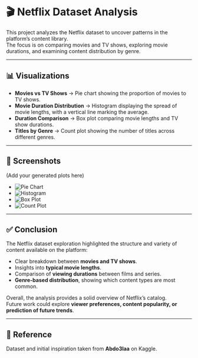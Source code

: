 # 🎬 Netflix Dataset Analysis  

This project analyzes the Netflix dataset to uncover patterns in the platform’s content library.  
The focus is on comparing movies and TV shows, exploring movie durations, and examining content distribution by genre.  

---

## 📊 Visualizations  

- **Movies vs TV Shows** → Pie chart showing the proportion of movies to TV shows.  
- **Movie Duration Distribution** → Histogram displaying the spread of movie lengths, with a vertical line marking the average.  
- **Duration Comparison** → Box plot comparing movie lengths and TV show durations.  
- **Titles by Genre** → Count plot showing the number of titles across different genres.  

---

## 📸 Screenshots  

(Add your generated plots here)  

- ![Pie Chart](<img width="1366" height="663" alt="Pie chart" src="https://github.com/user-attachments/assets/b1631db6-9a4e-4656-ab6a-f412125f43ab" />
)  
- ![Histogram](<img width="1366" height="663" alt="Histogram" src="https://github.com/user-attachments/assets/c10dcffb-cb12-48dc-8fd0-4dab0411252c" />
)  
- ![Box Plot](<img width="1366" height="663" alt="box" src="https://github.com/user-attachments/assets/4390f51c-3816-4e2d-a39b-06d40c5f65ba" />
)  
- ![Count Plot](<img width="1366" height="663" alt="count" src="https://github.com/user-attachments/assets/86150f35-8493-4c68-b7c4-8b08b19d1e50" />
)  

---

## ✅ Conclusion  

The Netflix dataset exploration highlighted the structure and variety of content available on the platform:  

- Clear breakdown between **movies and TV shows**.  
- Insights into **typical movie lengths**.  
- Comparison of **viewing durations** between films and series.  
- **Genre-based distribution**, showing which content types are most common.  

Overall, the analysis provides a solid overview of Netflix’s catalog.  
Future work could explore **viewer preferences, content popularity, or prediction of future trends**.  

---

## 📂 Reference  

Dataset and initial inspiration taken from **Abdo3laa** on Kaggle.  
